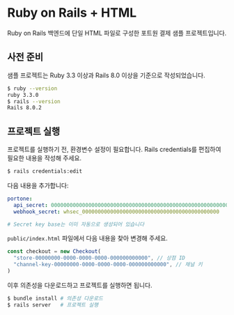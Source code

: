 # Ruby on Rails + HTML

Ruby on Rails 백엔드에 단일 HTML 파일로 구성한 포트원 결제 샘플 프로젝트입니다.

## 사전 준비

샘플 프로젝트는 Ruby 3.3 이상과 Rails 8.0 이상을 기준으로 작성되었습니다.

```bash
$ ruby --version
ruby 3.3.0
$ rails --version
Rails 8.0.2
```

## 프로젝트 실행

프로젝트를 실행하기 전, 환경변수 설정이 필요합니다. Rails credentials를 편집하여 필요한 내용을 작성해 주세요.

```bash
$ rails credentials:edit
```

다음 내용을 추가합니다:

```yaml
portone:
  api_secret: 00000000000000000000000000000000000000000000000000000000000000000000000000000000
  webhook_secret: whsec_00000000000000000000000000000000000000000000

# Secret key base는 이미 자동으로 생성되어 있습니다
```

`public/index.html` 파일에서 다음 내용을 찾아 변경해 주세요.

```js
const checkout = new Checkout(
  "store-00000000-0000-0000-0000-000000000000", // 상점 ID
  "channel-key-00000000-0000-0000-0000-000000000000", // 채널 키
)
```

이후 의존성을 다운로드하고 프로젝트를 실행하면 됩니다.

```bash
$ bundle install # 의존성 다운로드
$ rails server   # 프로젝트 실행
```